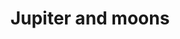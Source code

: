 ---
title: "Jupiter and moons"
type: Planet
tags: [jupiter]
description: "This is a capture of Jupiter and three moons (from left right): Io, Europa, and Ganymede."
image: assets/images/gallery/jupiter-2021-09/thumb.jpg
telescope: Stellina
length: "400mm"
aperture: "80mm"
folder: jupiter-2021-09
exposure: 10s
lights: 103
sessions: 1
firstCapture: 2021-09-13 
lastCapture:
noannotations: true
---